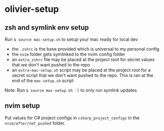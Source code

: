 # olivier-setup


## zsh and symlink env setup

Run `$ source mac-setup.sh` to setup your mac ready for local dev

- the `.zshrc` is the base provided which is universal to my personal config
- the `nvim` folder gets symlinked to the nvim config folder
- an `extra_zshrc` file may be placed at the project root for secret values that we don't want pushed to the repo
- an `extra-mac-setup.sh` script may be placed at the project root for a secret script that we don't want pushed to the repo. This is ran at the end of the `mac-setup.sh` script

Note: Run `$ source mac-setup.sh -l` to only run symlink updates

## nvim setup

Put values for C# project configs in `csharp_project_configs` in the `nvim/after/not_pushed` folder. 

